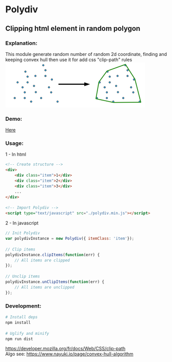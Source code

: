 # Polydiv  

## Clipping html element in random polygon  


### Explanation:  
This module generate random number of random 2d coordinate,
finding and keeping convex hull
then use it for add css "clip-path" rules
![convex hull](./site/convex-hull.png)


### Demo:

[Here](https://radiium.github.io/polydiv/)


### Usage:

1 - In html
```html
<!-- Create structure -->
<div>
    <div class="item">1</div>
    <div class="item">2</div>
    <div class="item">3</div>
    ...
</div>

<!-- Import Polydiv -->
<script type="text/javascript" src="./polydiv.min.js"></script>
```

2 - In javascript
```javascript
// Init Polydiv
var polydivInstance = new Polydiv({ itemClass: 'item'});

// Clip items 
polydivInstance.clipItems(function(err) {
    // All items are clipped
});

// Unclip items
polydivInstance.unClipItems(function(err) {
    // All items are unclipped
});
```

### Development:

```bash
# Install deps
npm install

# Uglify and minify
npm run dist
```


https://developer.mozilla.org/fr/docs/Web/CSS/clip-path  
Algo see: https://www.nayuki.io/page/convex-hull-algorithm<br/>
